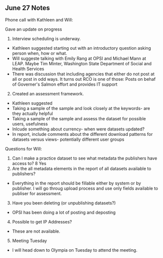 ## June 27 Notes


Phone call with Kathleen and Will:

Gave an update on progress

1. Interview scheduling is underway.
 * Kathleen suggested starting out with an introductory question asking person when, how or what.
 * Will suggeste talking with Emily Rang at OPSI and Michael Mann at LEAP. Maybe Tim Minter, Washington State Department of Social and Health Services
 * There was discussion that including agencies that either do not post at all or post in odd ways.  It turns out RCO is one of those: Posts on behaf of Governer's Salmon effort and provides IT support
 
2. Created an assessment framework.
 * Kathleen suggested 
  * Taking a sample of the sample and look closely at the keywords- are they actually helpful
  * Taking a sample of the sample and assess the dataset for possible users, usefulness
  * Inlcude something about currency- when were datasets updated?
  * In report, include comments about the different download patterns for datasets versus views- potentially different user groups


Questions for Will:

1. Can I make a practice dataset to see what metadata the publishers have access to?
 8 Yes
2. Are the all metadata elements in the report of all datasets available to publishers?
 * Everything in the report should be fillable either by system or by publisher.  I will go throug upload process and use only fields available to publiser for assessment.
3. Have you been deleting (or unpublishing datasets?)
 * OPSI has been doing a lot of posting and deposting
4. Possible to get IP Addresses?
 * These are not available.
5. Meeting Tuesday
 * I will head down to Olympia on Tuesday to attend the meeting.
